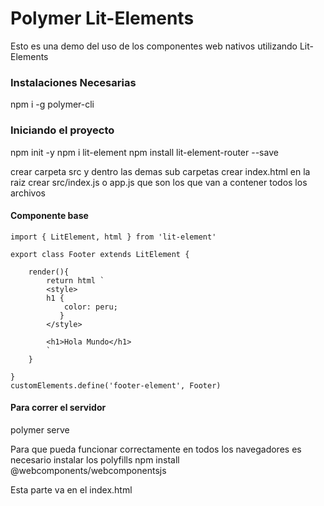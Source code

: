 # Polymer Lit-Elements

Esto es una demo del uso de los componentes web nativos utilizando Lit-Elements

### Instalaciones Necesarias
npm i -g polymer-cli

### Iniciando el proyecto
npm init -y
npm i lit-element
npm install lit-element-router --save

crear carpeta src y dentro las demas sub carpetas
crear index.html en la raiz
crear src/index.js o app.js que son los que van a contener todos los archivos

#### Componente base
```
import { LitElement, html } from 'lit-element'

export class Footer extends LitElement {

    render(){
        return html `
        <style>
        h1 {
            color: peru;
           } 
        </style>

        <h1>Hola Mundo</h1>
        `
    }
    
}
customElements.define('footer-element', Footer)
```

#### Para correr el servidor
polymer serve

Para que pueda funcionar correctamente en todos los navegadores es necesario instalar los polyfills
npm install @webcomponents/webcomponentsjs

Esta parte va en el index.html
<!-- load webcomponents bundle, which includes all the necessary polyfills -->
<script src="node_modules/@webcomponents/webcomponentsjs/webcomponents-bundle.js"></script>
